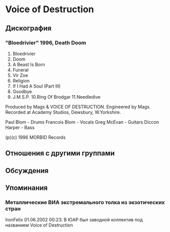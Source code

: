 # Voice of Destruction



## Дискография

### "Bloedrivier" 1996, Death Doom

1.  Bloedrivier
2.  Doom
3.  A Beast Is Born
4.  Funeral
5.  Vir Zoe
6.  Religion
7.  If I Had A Soul (Part III)
8.  Goodbye
9.  J.M.S.P.
10.Ring Of Brodgar
11.Needledive

Produced by Mags & VOICE OF DESTRUCTION.
Engineered by Mags.
Recorded at Academy Studios, Dewsbury, W.Yorkshire.

Paul Blom - Drums
Francois Blom - Vocals
Greg McEvan - Guitars
Diccon Harper - Bass

(p)(c) 1996 MORBID Records


## Отношения с другими группами


## Обсуждения


## Упоминания

### Металлические ВИА экстремального толка из экзотических стран

IronFelix 01.06.2002 00:23:
В ЮАР был заводной коллектив под названием Voice of Destruction

